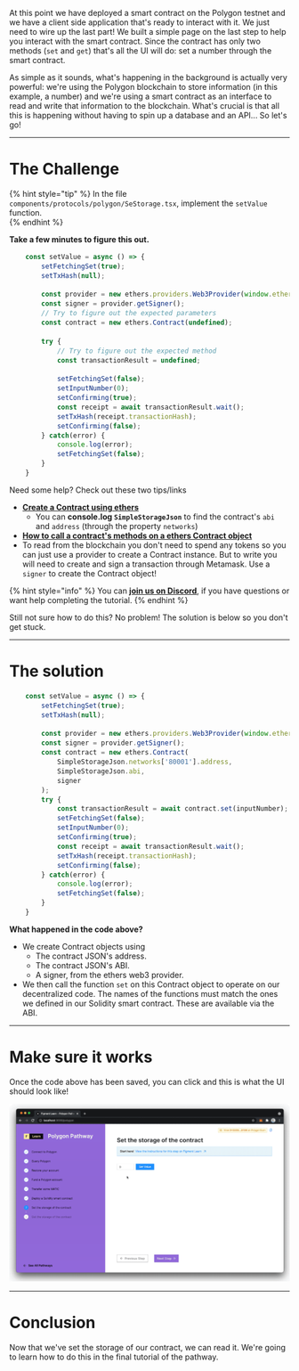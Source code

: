 At this point we have deployed a smart contract on the Polygon testnet and we have a client side application that's ready to interact with it. We just need to wire up the last part! We built a simple page on the last step to help you interact with the smart contract. Since the contract has only two methods (`set` and `get`) that's all the UI will do: set a number through the smart contract.

As simple as it sounds, what's happening in the background is actually very powerful: we're using the Polygon blockchain to store information (in this example, a number) and we're using a smart contract as an interface to read and write that information to the blockchain. What's crucial is that all this is happening without having to spin up a database and an API... So let's go!

-------------------------------------

# The Challenge

{% hint style="tip" %}
In the file `components/protocols/polygon/SeStorage.tsx`, implement the `setValue` function.    
{% endhint %}

**Take a few minutes to figure this out.**

```typescript
	const setValue = async () => {
		setFetchingSet(true);
		setTxHash(null);
	
		const provider = new ethers.providers.Web3Provider(window.ethereum);
		const signer = provider.getSigner();
		// Try to figure out the expected parameters
		const contract = new ethers.Contract(undefined);
		
		try {
			// Try to figure out the expected method 
			const transactionResult = undefined;

			setFetchingSet(false);
			setInputNumber(0);
			setConfirming(true);
			const receipt = await transactionResult.wait();
			setTxHash(receipt.transactionHash);
			setConfirming(false);
		} catch(error) {
			console.log(error);
			setFetchingSet(false);
		}
	}
```


Need some help? Check out these two tips/links  
* [**Create a Contract using ethers**](https://docs.ethers.io/v5/api/contract/contract/#Contract--creating) 
	* You can **console.log `SimpleStorageJson`** to find the contract's `abi` and `address` (through the property `networks`)  
* [**How to call a contract's methods on a ethers Contract object**](https://docs.ethers.io/v5/api/contract/contract/#Contract-functionsCall)  
* To read from the blockchain you don't need to spend any tokens so you can just use a provider to create a Contract instance. But to write you will need to create and sign a transaction through Metamask. Use a `signer` to create the Contract object!

{% hint style="info" %}
You can [**join us on Discord**](https://discord.gg/fszyM7K), if you have questions or want help completing the tutorial.
{% endhint %}

Still not sure how to do this? No problem! The solution is below so you don't get stuck.

-------------------------------------

# The solution

```typescript
	const setValue = async () => {
		setFetchingSet(true);
		setTxHash(null);
	
		const provider = new ethers.providers.Web3Provider(window.ethereum);
		const signer = provider.getSigner();
		const contract = new ethers.Contract(
			SimpleStorageJson.networks['80001'].address,
			SimpleStorageJson.abi,
			signer
		);
		try {
			const transactionResult = await contract.set(inputNumber);
			setFetchingSet(false);
			setInputNumber(0);
			setConfirming(true);
			const receipt = await transactionResult.wait();
			setTxHash(receipt.transactionHash);
			setConfirming(false);
		} catch(error) {
			console.log(error);
			setFetchingSet(false);
		}
	}
```

**What happened in the code above?**

* We create Contract objects using
  * The contract JSON's address.
  * The contract JSON's ABI.
  * A signer, from the ethers web3 provider.
* We then call the function `set` on this Contract object to operate on our decentralized code. The names of the functions must match the ones we defined in our Solidity smart contract. These are available via the ABI.

-----------------------------

# Make sure it works

Once the code above has been saved, you can click and this is what the UI should look like!

![](../../../.gitbook/assets/pathways/polygon/polygon-setter.gif)

-------------------------------------

# Conclusion

Now that we've set the storage of our contract, we can read it. We're going to learn how to do this in the final tutorial of the pathway.
